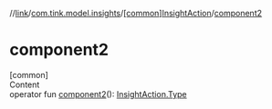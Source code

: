 //[link](../../index.md)/[com.tink.model.insights](../index.md)/[[common]InsightAction](index.md)/[component2](component2.md)



# component2  
[common]  
Content  
operator fun [component2](component2.md)(): [InsightAction.Type](-type/index.md)  



